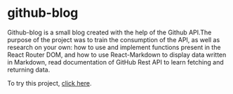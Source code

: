 # github-blog
Github-blog is a small blog created with the help of the Github API.The purpose of the project was to train the consumption of the API, 
as well as research on your own: how to use and implement functions present in the React Router DOM, and how to use React-Markdown to display 
data written in Markdown, read documentation of GitHub Rest API to learn fetching and returning data.

To try this project, [click here](https://github-blog-six-theta.vercel.app/).
